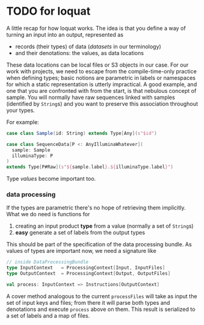 # TODO for loquat

A little recap for how loquat works. The idea is that you define a way of turning an input into an output, represented as

- records (their types) of data (*datasets* in our terminology)
- and their denotations: the values, as data locations

These data locations can be local files or S3 objects in our case. For our work with projects, we need to escape from the compile-time-only practice when defining types; basic notions are parametric in labels or namespaces for which a static representation is utterly impractical. A good example, and one that you are confronted with from the start, is that nebulous concept of sample. You will normally have raw sequences linked with samples (identified by `String`s) and you want to preserve this association throughout your types.

For example:

``` scala
case class Sample(id: String) extends Type[Any](s"$id")

case class SequenceData[P <: AnyIlluminaWhatever](
  sample: Sample
  illuminaType: P
)
extends Type[P#Raw](s"${sample.label}.${illuminaType.label}")
```

Type *values* become important too.

### data processing

If the types are parametric there's no hope of retrieving them implicitly. What we do need is functions for

1. creating an input product **type** from a value (normally a set of `String`s)
2. **easy** generate a set of labels from the output types

This should be part of the specification of the data processing bundle. As values of types are important now, we need a signature like

``` scala
// inside DataProcessingBundle
type InputContext   = ProcessingContext[Input, InputFiles]
type OutputContext  = ProcessingContext[Output, OutputFiles]

val process: InputContext => Instructions[OutputContext]
```

A cover method analogous to the current `processFiles` will take as input the set of input keys and files; from there it will parse both types and denotations and execute `process` above on them. This result is serialized to a set of labels and a map of files.
